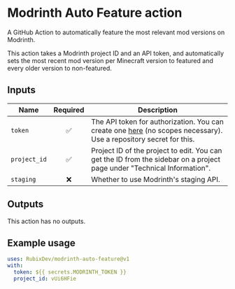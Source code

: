# Modrinth Auto Feature action

A GitHub Action to automatically feature the most relevant mod versions on Modrinth.

This action takes a Modrinth project ID and an API token, and automatically sets the most recent mod version per Minecraft version to featured and every older version to non-featured.

## Inputs

| Name         | Required | Description                                                                                                                                                                                    |
|--------------|:--------:|------------------------------------------------------------------------------------------------------------------------------------------------------------------------------------------------|
| `token`      | ✅       | The API token for authorization. You can create one [here](https://github.com/settings/tokens/new?description=Modrinth%20API%20Token) (no scopes necessary). Use a repository secret for this. |
| `project_id` | ✅       | Project ID of the project to edit. You can get the ID from the sidebar on a project page under "Technical Information".                                                                        |
| `staging`    | ❌       | Whether to use Modrinth's staging API.                                                                                                                                                         |

## Outputs
This action has no outputs.

## Example usage
```yml
uses: RubixDev/modrinth-auto-feature@v1
with:
  token: ${{ secrets.MODRINTH_TOKEN }}
  project_id: vUi6HFie
```
